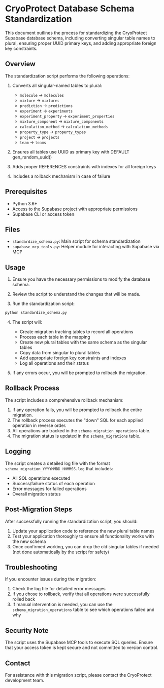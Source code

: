 # CryoProtect Database Schema Standardization

This document outlines the process for standardizing the CryoProtect Supabase database schema, including converting singular table names to plural, ensuring proper UUID primary keys, and adding appropriate foreign key constraints.

## Overview

The standardization script performs the following operations:

1. Converts all singular-named tables to plural:
   - `molecule` → `molecules`
   - `mixture` → `mixtures`
   - `prediction` → `predictions`
   - `experiment` → `experiments`
   - `experiment_property` → `experiment_properties`
   - `mixture_component` → `mixture_components`
   - `calculation_method` → `calculation_methods`
   - `property_type` → `property_types`
   - `project` → `projects`
   - `team` → `teams`

2. Ensures all tables use UUID as primary key with DEFAULT gen_random_uuid()

3. Adds proper REFERENCES constraints with indexes for all foreign keys

4. Includes a rollback mechanism in case of failure

## Prerequisites

- Python 3.6+
- Access to the Supabase project with appropriate permissions
- Supabase CLI or access token

## Files

- `standardize_schema.py`: Main script for schema standardization
- `supabase_mcp_tools.py`: Helper module for interacting with Supabase via MCP

## Usage

1. Ensure you have the necessary permissions to modify the database schema.

2. Review the script to understand the changes that will be made.

3. Run the standardization script:

```bash
python standardize_schema.py
```

4. The script will:
   - Create migration tracking tables to record all operations
   - Process each table in the mapping
   - Create new plural tables with the same schema as the singular tables
   - Copy data from singular to plural tables
   - Add appropriate foreign key constraints and indexes
   - Log all operations and their status

5. If any errors occur, you will be prompted to rollback the migration.

## Rollback Process

The script includes a comprehensive rollback mechanism:

1. If any operation fails, you will be prompted to rollback the entire migration.
2. The rollback process executes the "down" SQL for each applied operation in reverse order.
3. All operations are tracked in the `schema_migration_operations` table.
4. The migration status is updated in the `schema_migrations` table.

## Logging

The script creates a detailed log file with the format `schema_migration_YYYYMMDD_HHMMSS.log` that includes:

- All SQL operations executed
- Success/failure status of each operation
- Error messages for failed operations
- Overall migration status

## Post-Migration Steps

After successfully running the standardization script, you should:

1. Update your application code to reference the new plural table names
2. Test your application thoroughly to ensure all functionality works with the new schema
3. Once confirmed working, you can drop the old singular tables if needed (not done automatically by the script for safety)

## Troubleshooting

If you encounter issues during the migration:

1. Check the log file for detailed error messages
2. If you chose to rollback, verify that all operations were successfully rolled back
3. If manual intervention is needed, you can use the `schema_migration_operations` table to see which operations failed and why

## Security Note

The script uses the Supabase MCP tools to execute SQL queries. Ensure that your access token is kept secure and not committed to version control.

## Contact

For assistance with this migration script, please contact the CryoProtect development team.